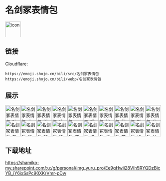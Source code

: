 # 名剑冢表情包
<img src="https://emoji.shojo.cn/bili/src/名剑冢表情包/icon.png" width="50" height="50" alt="icon">

## 链接
Cloudflare:
```
https://emoji.shojo.cn/bili/src/名剑冢表情包
https://emoji.shojo.cn/bili/webp/名剑冢表情包
```
## 展示
<img src="https://emoji.shojo.cn/bili/src/名剑冢表情包/名剑冢表情包-吐血.png" width="50" height="50" alt="名剑冢表情包-吐血"><img src="https://emoji.shojo.cn/bili/src/名剑冢表情包/名剑冢表情包-中箭.png" width="50" height="50" alt="名剑冢表情包-中箭"><img src="https://emoji.shojo.cn/bili/src/名剑冢表情包/名剑冢表情包-不要.png" width="50" height="50" alt="名剑冢表情包-不要"><img src="https://emoji.shojo.cn/bili/src/名剑冢表情包/名剑冢表情包-冲了.png" width="50" height="50" alt="名剑冢表情包-冲了"><img src="https://emoji.shojo.cn/bili/src/名剑冢表情包/名剑冢表情包-一脸懵逼.png" width="50" height="50" alt="名剑冢表情包-一脸懵逼"><img src="https://emoji.shojo.cn/bili/src/名剑冢表情包/名剑冢表情包-哦.png" width="50" height="50" alt="名剑冢表情包-哦"><img src="https://emoji.shojo.cn/bili/src/名剑冢表情包/名剑冢表情包-好啊好啊.png" width="50" height="50" alt="名剑冢表情包-好啊好啊"><img src="https://emoji.shojo.cn/bili/src/名剑冢表情包/名剑冢表情包-好吃.png" width="50" height="50" alt="名剑冢表情包-好吃"><img src="https://emoji.shojo.cn/bili/src/名剑冢表情包/名剑冢表情包-期待.png" width="50" height="50" alt="名剑冢表情包-期待"><img src="https://emoji.shojo.cn/bili/src/名剑冢表情包/名剑冢表情包-呆.png" width="50" height="50" alt="名剑冢表情包-呆"><img src="https://emoji.shojo.cn/bili/src/名剑冢表情包/名剑冢表情包-我饱了.png" width="50" height="50" alt="名剑冢表情包-我饱了"><img src="https://emoji.shojo.cn/bili/src/名剑冢表情包/名剑冢表情包-尴尬.png" width="50" height="50" alt="名剑冢表情包-尴尬"><img src="https://emoji.shojo.cn/bili/src/名剑冢表情包/名剑冢表情包-就是你了.png" width="50" height="50" alt="名剑冢表情包-就是你了"><img src="https://emoji.shojo.cn/bili/src/名剑冢表情包/名剑冢表情包-这个嘛.png" width="50" height="50" alt="名剑冢表情包-这个嘛"><img src="https://emoji.shojo.cn/bili/src/名剑冢表情包/名剑冢表情包-婉拒了哈.png" width="50" height="50" alt="名剑冢表情包-婉拒了哈"><img src="https://emoji.shojo.cn/bili/src/名剑冢表情包/名剑冢表情包-好困.png" width="50" height="50" alt="名剑冢表情包-好困"><img src="https://emoji.shojo.cn/bili/src/名剑冢表情包/名剑冢表情包-疯狂记仇.png" width="50" height="50" alt="名剑冢表情包-疯狂记仇"><img src="https://emoji.shojo.cn/bili/src/名剑冢表情包/名剑冢表情包-开心.png" width="50" height="50" alt="名剑冢表情包-开心"><img src="https://emoji.shojo.cn/bili/src/名剑冢表情包/名剑冢表情包-找打.png" width="50" height="50" alt="名剑冢表情包-找打"><img src="https://emoji.shojo.cn/bili/src/名剑冢表情包/名剑冢表情包-认真思考.png" width="50" height="50" alt="名剑冢表情包-认真思考">

## 下载地址

https://shamiko-my.sharepoint.com/:u:/g/personal/img_yuru_pro/Ee9qHwii28VIh5RYQDzBicYB_iY6ixSsPc90XKrVmr-pDw